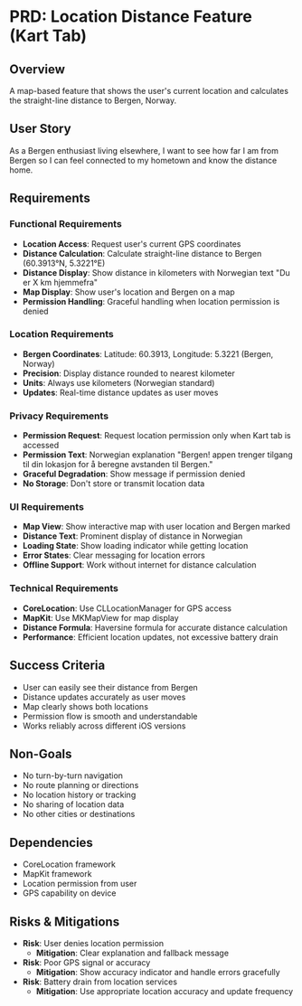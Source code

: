 # PRD: Location Distance Feature (Kart Tab)

## Overview
A map-based feature that shows the user's current location and calculates the straight-line distance to Bergen, Norway.

## User Story
As a Bergen enthusiast living elsewhere, I want to see how far I am from Bergen so I can feel connected to my hometown and know the distance home.

## Requirements

### Functional Requirements
- **Location Access**: Request user's current GPS coordinates
- **Distance Calculation**: Calculate straight-line distance to Bergen (60.3913°N, 5.3221°E)
- **Distance Display**: Show distance in kilometers with Norwegian text "Du er X km hjemmefra"
- **Map Display**: Show user's location and Bergen on a map
- **Permission Handling**: Graceful handling when location permission is denied

### Location Requirements
- **Bergen Coordinates**: Latitude: 60.3913, Longitude: 5.3221 (Bergen, Norway)
- **Precision**: Display distance rounded to nearest kilometer
- **Units**: Always use kilometers (Norwegian standard)
- **Updates**: Real-time distance updates as user moves

### Privacy Requirements
- **Permission Request**: Request location permission only when Kart tab is accessed
- **Permission Text**: Norwegian explanation "Bergen! appen trenger tilgang til din lokasjon for å beregne avstanden til Bergen."
- **Graceful Degradation**: Show message if permission denied
- **No Storage**: Don't store or transmit location data

### UI Requirements
- **Map View**: Show interactive map with user location and Bergen marked
- **Distance Text**: Prominent display of distance in Norwegian
- **Loading State**: Show loading indicator while getting location
- **Error States**: Clear messaging for location errors
- **Offline Support**: Work without internet for distance calculation

### Technical Requirements
- **CoreLocation**: Use CLLocationManager for GPS access
- **MapKit**: Use MKMapView for map display
- **Distance Formula**: Haversine formula for accurate distance calculation
- **Performance**: Efficient location updates, not excessive battery drain

## Success Criteria
- User can easily see their distance from Bergen
- Distance updates accurately as user moves
- Map clearly shows both locations
- Permission flow is smooth and understandable
- Works reliably across different iOS versions

## Non-Goals
- No turn-by-turn navigation
- No route planning or directions
- No location history or tracking
- No sharing of location data
- No other cities or destinations

## Dependencies
- CoreLocation framework
- MapKit framework
- Location permission from user
- GPS capability on device

## Risks & Mitigations
- **Risk**: User denies location permission
  - **Mitigation**: Clear explanation and fallback message
- **Risk**: Poor GPS signal or accuracy
  - **Mitigation**: Show accuracy indicator and handle errors gracefully
- **Risk**: Battery drain from location services
  - **Mitigation**: Use appropriate location accuracy and update frequency
